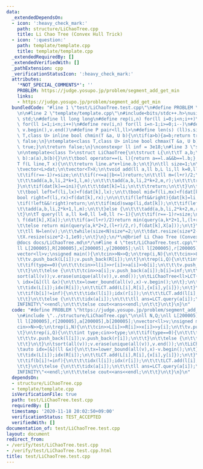 ```yaml
---
data:
  _extendedDependsOn:
  - icon: ':heavy_check_mark:'
    path: structure/LiChaoTree.cpp
    title: Li Chao Tree (Convex Hull Trick)
  - icon: ':question:'
    path: template/template.cpp
    title: template/template.cpp
  _extendedRequiredBy: []
  _extendedVerifiedWith: []
  _pathExtension: cpp
  _verificationStatusIcon: ':heavy_check_mark:'
  attributes:
    '*NOT_SPECIAL_COMMENTS*': ''
    PROBLEM: https://judge.yosupo.jp/problem/segment_add_get_min
    links:
    - https://judge.yosupo.jp/problem/segment_add_get_min
  bundledCode: "#line 1 \"test/LiChaoTree.test.cpp\"\n#define PROBLEM \"https://judge.yosupo.jp/problem/segment_add_get_min\"\
    \n\n#line 2 \"template/template.cpp\"\n#include<bits/stdc++.h>\nusing namespace\
    \ std;\n#define ll long long\n#define rep(i,n) for(ll i=0;i<n;i++)\n#define REP(i,n)\
    \ for(ll i=1;i<n;i++)\n#define rev(i,n) for(ll i=n-1;i>=0;i--)\n#define all(v)\
    \ v.begin(),v.end()\n#define P pair<ll,ll>\n#define len(s) (ll)s.size()\n \ntemplate<class\
    \ T,class U> inline bool chmin(T &a, U b){\n\tif(a>b){a=b;return true;}\n\treturn\
    \ false;\n}\ntemplate<class T,class U> inline bool chmax(T &a, U b){\n\tif(a<b){a=b;return\
    \ true;}\n\treturn false;\n}\nconstexpr ll inf = 3e18;\n#line 3 \"structure/LiChaoTree.cpp\"\
    \n\ntemplate<class T>\nstruct LiChaoTree{\n\tstruct L{\n\t\tT a,b;\n\t\tL(T a,T\
    \ b):a(a),b(b){}\n\t\tbool operator==(L l){return a==l.a&&b==l.b;};\n\t};\n\t\
    T f(L line,T x){\n\t\treturn line.a*x+line.b;\n\t}\n\tll size=1;\n\tL ini={0,inf};\n\
    \tvector<L>dat;\n\tvector<T>X;\n\tvoid add(ll a,ll b,L li,ll k=0,ll l=0,ll r=-1){\n\
    \t\tif(r==-1)r=size;\n\t\tif(r<=a||b<=l)return;\n\t\tll m=(l+r)/2;\n\t\tif(!(a<=l&&r<=b)){\n\
    \t\t\tadd(a,b,li,2*k+1,l,m);\n\t\t\tadd(a,b,li,2*k+2,m,r);\n\t\t\treturn;\n\t\t\
    }\n\t\tif(dat[k]==ini){\n\t\t\tdat[k]=li;\n\t\t\treturn;\n\t\t}\n\t\tll lx=X[l],mx=X[m],rx=X[r-1];\n\
    \t\tbool left=f(li,lx)<f(dat[k],lx);\n\t\tbool mid=f(li,mx)<f(dat[k],mx);\n\t\t\
    bool right=f(li,rx)<f(dat[k],rx);\n\n\t\tif(left&&right){dat[k]=li;return;}\n\t\
    \tif(!left&&!right)return;\n\t\tif(mid)swap(li,dat[k]);\n\t\tif(left!=mid){\n\t\
    \t\tadd(a,b,li,2*k+1,l,m);\n\t\t}else {\n\t\t\tadd(a,b,li,2*k+2,m,r);\n\t\t}\n\
    \t}\n\tT query(ll a,ll k=0,ll l=0,ll r=-1){\n\t\tif(r==-1)r=size;\n\t\tif(r-l==1)return\
    \ f(dat[k],X[a]);\n\t\tif(a<(l+r)/2)return min(query(a,k*2+1,l,(l+r)/2),f(dat[k],X[a]));\n\
    \t\telse return min(query(a,k*2+2,(l+r)/2,r),f(dat[k],X[a]));\n\t}\n\tLiChaoTree(vector<T>v):X(v){\n\
    \t\tll N=len(v);\n\t\twhile(size<N)size*=2;\n\t\tdat.resize(size*2-1,ini);\n\t\
    \tX.resize(size*2-1,1e9);\n\t}\n};\n/*\n@brief Li Chao Tree (Convex Hull Trick)\n\
    @docs docs/LiChaoTree.md\n*/\n#line 4 \"test/LiChaoTree.test.cpp\"\n\nll N,Q;\n\
    ll L[200005],R[200005],x[200005],y[200005];\nll l[200005],r[200005],a[200005],b[200005];\n\
    vector<ll>v;\nsigned main(){\n\tcin>>N>>Q;\n\trep(i,N){\n\t\tcin>>L[i]>>R[i]>>x[i]>>y[i];\n\
    \t\tv.push_back(L[i]);v.push_back(R[i]);\n\t}\n\trep(i,Q){\n\t\tint type;cin>>type;\n\
    \t\tif(type==0){\n\t\t\tcin>>l[i]>>r[i]>>a[i]>>b[i];\n\t\t\tv.push_back(l[i]);v.push_back(r[i]);\n\
    \t\t}\n\t\telse {\n\t\t\tcin>>a[i];v.push_back(a[i]);b[i]=inf;\n\t\t}\n\t}\n\t\
    sort(all(v));v.erase(unique(all(v)),v.end());\n\tLiChaoTree<ll>LCT(v);\n\tauto\
    \ idx=[&](ll &x){\n\t\tx=lower_bound(all(v),x)-v.begin();\n\t};\n\trep(i,N){\n\
    \t\tidx(L[i]);idx(R[i]);\n\t\tLCT.add(L[i],R[i],{x[i],y[i]});\n\t}\n\trep(i,Q){\n\
    \t\tif(b[i]!=inf){\n\t\t\tidx(l[i]);idx(r[i]);\n\t\t\tLCT.add(l[i],r[i],{a[i],b[i]});\n\
    \t\t}\n\t\telse {\n\t\t\tidx(a[i]);\n\t\t\tll ans=LCT.query(a[i]);\n\t\t\tif(ans==inf)cout<<\"\
    INFINITY\"<<endl;\n\t\t\telse cout<<ans<<endl;\n\t\t}\n\t}\n}\n"
  code: "#define PROBLEM \"https://judge.yosupo.jp/problem/segment_add_get_min\"\n\
    \n#include \"../structure/LiChaoTree.cpp\"\n\nll N,Q;\nll L[200005],R[200005],x[200005],y[200005];\n\
    ll l[200005],r[200005],a[200005],b[200005];\nvector<ll>v;\nsigned main(){\n\t\
    cin>>N>>Q;\n\trep(i,N){\n\t\tcin>>L[i]>>R[i]>>x[i]>>y[i];\n\t\tv.push_back(L[i]);v.push_back(R[i]);\n\
    \t}\n\trep(i,Q){\n\t\tint type;cin>>type;\n\t\tif(type==0){\n\t\t\tcin>>l[i]>>r[i]>>a[i]>>b[i];\n\
    \t\t\tv.push_back(l[i]);v.push_back(r[i]);\n\t\t}\n\t\telse {\n\t\t\tcin>>a[i];v.push_back(a[i]);b[i]=inf;\n\
    \t\t}\n\t}\n\tsort(all(v));v.erase(unique(all(v)),v.end());\n\tLiChaoTree<ll>LCT(v);\n\
    \tauto idx=[&](ll &x){\n\t\tx=lower_bound(all(v),x)-v.begin();\n\t};\n\trep(i,N){\n\
    \t\tidx(L[i]);idx(R[i]);\n\t\tLCT.add(L[i],R[i],{x[i],y[i]});\n\t}\n\trep(i,Q){\n\
    \t\tif(b[i]!=inf){\n\t\t\tidx(l[i]);idx(r[i]);\n\t\t\tLCT.add(l[i],r[i],{a[i],b[i]});\n\
    \t\t}\n\t\telse {\n\t\t\tidx(a[i]);\n\t\t\tll ans=LCT.query(a[i]);\n\t\t\tif(ans==inf)cout<<\"\
    INFINITY\"<<endl;\n\t\t\telse cout<<ans<<endl;\n\t\t}\n\t}\n}\n"
  dependsOn:
  - structure/LiChaoTree.cpp
  - template/template.cpp
  isVerificationFile: true
  path: test/LiChaoTree.test.cpp
  requiredBy: []
  timestamp: '2020-11-18 20:02:50+09:00'
  verificationStatus: TEST_ACCEPTED
  verifiedWith: []
documentation_of: test/LiChaoTree.test.cpp
layout: document
redirect_from:
- /verify/test/LiChaoTree.test.cpp
- /verify/test/LiChaoTree.test.cpp.html
title: test/LiChaoTree.test.cpp
---
```

